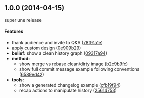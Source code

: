 <a name="1.0.0"></a>
## 1.0.0 (2014-04-15)

super une release

#### Features

* thank audience and invite to Q&A ([78f91a1e](http://github.com/webadeo/gitter/commit/78f91a1e45057b7aaa21ab13886a1beaf90d2f3f))
* apply custom design ([0e909b29](http://github.com/webadeo/gitter/commit/0e909b290f8466f056bd4de591836e4c1b3887e1))
* **belief:** show a clean history graph ([09317a94](http://github.com/webadeo/gitter/commit/09317a9431fb287f1a9cfa2c0db4a0cf2b9957a5))
* **method:**
  * show merge vs rebase clean/dirty image ([b2c9b9fc](http://github.com/webadeo/gitter/commit/b2c9b9fcb08820d3d5c94350741f326d3715f9ba))
  * show full commit message example following conventions ([6589ed42](http://github.com/webadeo/gitter/commit/6589ed421f6be4b62b32c84c0a8ea56ebc26ba50))
* **tools:**
  * show a generated changelog example ([cfb19f94](http://github.com/webadeo/gitter/commit/cfb19f9405856dc5add349d3f6aa5679c3a60143))
  * recap actions to manipulate history ([25614753](http://github.com/webadeo/gitter/commit/25614753b1fd122ccf2bbd1f7648940aac94197e))

